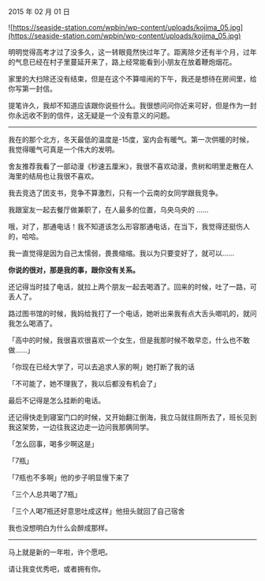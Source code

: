 2015 年 02 月 01 日

![https://seaside-station.com/wpbin/wp-content/uploads/kojima_05.jpg](https://seaside-station.com/wpbin/wp-content/uploads/kojima_05.jpg)

明明觉得高考才过了没多久，这一转眼竟然快过年了。距离除夕还有半个月，过年的气息已经在村子里蔓延开来了，路上经常能看到小朋友在放着鞭炮烟花。

家里的大扫除还没有结束，但是在这个不算喧闹的下午，我还是想待在房间里，给你写第一封信。

提笔许久，我却不知道应该跟你说些什么。我很想问问你近来可好，但是作为一封你永远收不到的信件，这无疑是一个没有意义的问题。

---

我在的那个北方，冬天最低的温度是-15度，室内会有暖气。第一次供暖的时候，我觉得暖气可真是一个伟大的发明。

舍友推荐我看了一部动漫《秒速五厘米》，我很不喜欢动漫，贵树和明里走散在人海里的结局也让我很不喜欢。

我去竞选了团支书，竞争不算激烈，只有一个云南的女同学跟我竞争。

我跟室友一起去餐厅做兼职了，在人最多的位置，乌央乌央的
......

哦，对了，那通电话！我不知道该怎么形容那通电话，在当下，我觉得还挺伤人的，哈哈。

我一直觉得是因为自己太懦弱，畏畏缩缩。我以为只要变好了，就可以......

**你说的很对，那是我的事，跟你没有关系。**

还记得当时挂了电话，就拉上两个朋友一起去喝酒了。回来的时候，吐了一路，可丢人了。

路过图书馆的时候，我妈给我打了一个电话，她听出来我有点大舌头啷叽的，就问我怎么喝酒了。

「高中的时候，我很喜欢很喜欢一个女生，但是我那时候不敢早恋，什么也不敢做......」

「你现在已经大学了，可以去追求人家的啊」她打断了我的话

「不可能了，她不理我了，我以后都没有机会了」

最后不记得是怎么挂断的电话。

还记得快走到寝室门口的时候，又开始翻江倒海，我立马就往厕所去了，班长见到我这架势，一边往我这边走一边问我那俩同学。

「怎么回事，喝多少啊这是」

「7瓶」

「7瓶也不多啊」他的步子明显慢下来了

「三个人总共喝了7瓶」

「三个人喝7瓶还好意思吐成这样」他扭头就回了自己宿舍

我也没想明白为什么会醉成那样。

--- 

马上就是新的一年啦，许个愿吧。  

请让我变优秀吧，或者拥有你。









